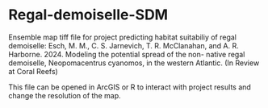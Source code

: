 # Regal-demoiselle-SDM
Ensemble map tiff file for project predicting habitat suitabiliy of regal demoiselle:
  Esch, M. M., C. S. Jarnevich, T. R. McClanahan, and A. R. Harborne. 2024. Modeling the potential spread of the non-    native regal demoiselle, Neopomacentrus cyanomos, in the western Atlantic. (In Review at Coral Reefs)

This file can be opened in ArcGIS or R to interact with project results and change the resolution of the map. 

